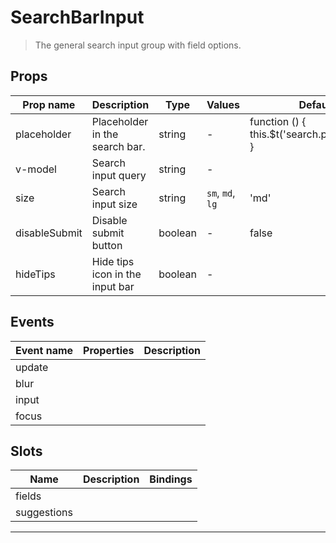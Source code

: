 # SearchBarInput

> The general search input group with field options.

## Props

| Prop name     | Description                     | Type    | Values           | Default                                                |
| ------------- | ------------------------------- | ------- | ---------------- | ------------------------------------------------------ |
| placeholder   | Placeholder in the search bar.  | string  | -                | function () {<br/> this.$t('search.placeholder')<br/>} |
| v-model       | Search input query              | string  | -                |                                                        |
| size          | Search input size               | string  | `sm`, `md`, `lg` | 'md'                                                   |
| disableSubmit | Disable submit button           | boolean | -                | false                                                  |
| hideTips      | Hide tips icon in the input bar | boolean | -                |                                                        |

## Events

| Event name | Properties | Description |
| ---------- | ---------- | ----------- |
| update     |            |
| blur       |            |
| input      |            |
| focus      |            |

## Slots

| Name        | Description | Bindings |
| ----------- | ----------- | -------- |
| fields      |             |          |
| suggestions |             |          |

---
